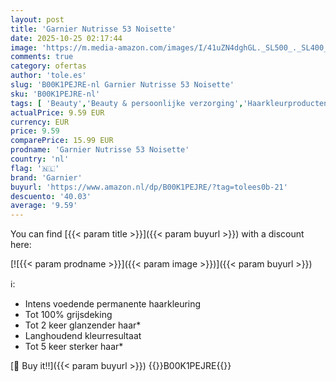 ```yaml
---
layout: post
title: 'Garnier Nutrisse 53 Noisette'
date: 2025-10-25 02:17:44
image: 'https://m.media-amazon.com/images/I/41uZN4dghGL._SL500_._SL400_.jpg'
comments: true
category: ofertas
author: 'tole.es'
slug: 'B00K1PEJRE-nl Garnier Nutrisse 53 Noisette'
sku: 'B00K1PEJRE-nl'
tags: [ 'Beauty','Beauty & persoonlijke verzorging','Haarkleurproducten','Haarverzorging','Permanente haarkleuring','garnier','🇳🇱', ]
actualPrice: 9.59 EUR
currency: EUR
price: 9.59
comparePrice: 15.99 EUR
prodname: 'Garnier Nutrisse 53 Noisette'
country: 'nl'
flag: '🇳🇱'
brand: 'Garnier'
buyurl: 'https://www.amazon.nl/dp/B00K1PEJRE/?tag=tolees0b-21'
descuento: '40.03'
average: '9.59'
---
```


You can find [{{< param title >}}]({{< param buyurl >}}) with a discount here:

[![{{< param prodname >}}]({{< param image >}})]({{< param buyurl >}})

ℹ️:

- Intens voedende permanente haarkleuring
- Tot 100% grijsdeking
- Tot 2 keer glanzender haar*
- Langhoudend kleurresultaat
- Tot 5 keer sterker haar*

[🛒 Buy it!!]({{< param buyurl >}})
{{<world>}}B00K1PEJRE{{</world>}}
